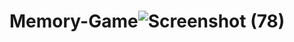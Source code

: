# Memory-Game![Screenshot (78)](https://user-images.githubusercontent.com/53148611/215325672-e3ff0e91-d6a9-41fe-80e1-21cae8d12192.png)
